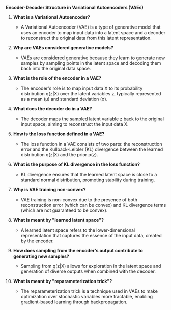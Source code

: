 **Encoder-Decoder Structure in Variational Autoencoders (VAEs)**

1. **What is a Variational Autoencoder?**
   - A Variational Autoencoder (VAE) is a type of generative model that uses an encoder to map input data into a latent space and a decoder to reconstruct the original data from this latent representation.

2. **Why are VAEs considered generative models?**
   - VAEs are considered generative because they learn to generate new samples by sampling points in the latent space and decoding them back into the original data space.

3. **What is the role of the encoder in a VAE?**
   - The encoder's role is to map input data X to its probability distribution q(z|X) over the latent variables z, typically represented as a mean (μ) and standard deviation (σ).

4. **What does the decoder do in a VAE?**
   - The decoder maps the sampled latent variable z back to the original input space, aiming to reconstruct the input data X.

5. **How is the loss function defined in a VAE?**
   - The loss function in a VAE consists of two parts: the reconstruction error and the Kullback-Leibler (KL) divergence between the learned distribution q(z|X) and the prior p(z).

6. **What is the purpose of KL divergence in the loss function?**
   - KL divergence ensures that the learned latent space is close to a standard normal distribution, promoting stability during training.

7. **Why is VAE training non-convex?**
   - VAE training is non-convex due to the presence of both reconstruction error (which can be convex) and KL divergence terms (which are not guaranteed to be convex).

8. **What is meant by "learned latent space"?**
   - A learned latent space refers to the lower-dimensional representation that captures the essence of the input data, created by the encoder.

9. **How does sampling from the encoder's output contribute to generating new samples?**
   - Sampling from q(z|X) allows for exploration in the latent space and generation of diverse outputs when combined with the decoder.

10. **What is meant by "reparameterization trick"?**
    - The reparameterization trick is a technique used in VAEs to make optimization over stochastic variables more tractable, enabling gradient-based learning through backpropagation.